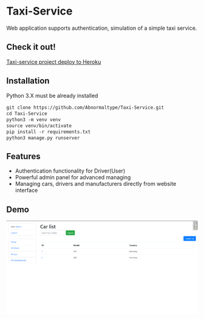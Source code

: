 # Taxi-Service

Web application supports authentication, simulation of a simple taxi service.

## Check it out!

[Taxi-service project deploy to Heroku](https://tax-service.herokuapp.com/)

## Installation

Python 3.X must be already installed

```shell
git clone https://github.com/Abnormaltype/Taxi-Service.git
cd Taxi-Service
python3 -m venv venv
source venv/bin/activate
pip install -r requirements.txt
python3 manage.py runserver
```

## Features

* Authentication functionality for Driver(User)
* Powerful admin panel for advanced managing
* Managing cars, drivers and manufacturers directly from website interface

## Demo

![Website interface](demo_1.png)
